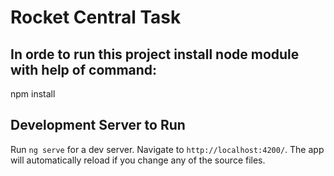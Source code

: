 # Rocket Central Task

## In orde to run this project install node module with help of command:

npm install

## Development Server to Run

Run `ng serve` for a dev server. Navigate to `http://localhost:4200/`. The app will automatically reload if you change any of the source files.
